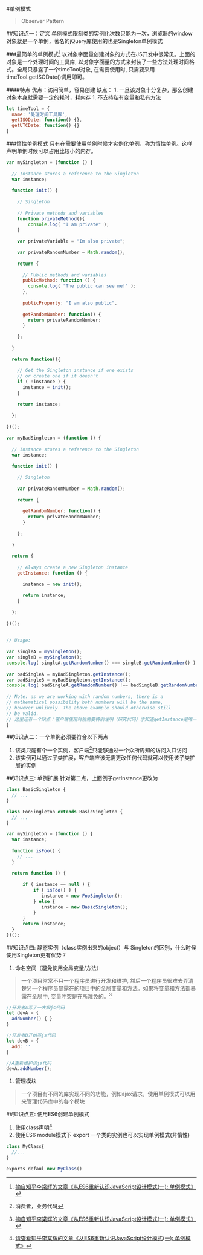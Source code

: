 #单例模式
> Observer Pattern

##知识点一：定义
单例模式限制类的实例化次数只能为一次，浏览器的window对象就是一个单例，著名的jQuery库使用的也是Singleton单例模式

###最简单的单例模式[^1]
以对象字面量创建对象的方式在JS开发中很常见。上面的对象是一个处理时间的工具库, 以对象字面量的方式来封装了一些方法处理时间格式。全局只暴露了一个timeTool对象, 在需要使用时, 只需要采用timeTool.getISODate()调用即可。

####特点
    优点：访问简单，容易创建
    缺点：
    1.  一旦该对象十分复杂，那么创建对象本身就需要一定的耗时，耗内存
    1.  不支持私有变量和私有方法

```javascript
let timeTool = {
  name: '处理时间工具库',
  getISODate: function() {},
  getUTCDate: function() {}
}
```

###惰性单例模式
只有在需要使用单例时候才实例化单例，称为惰性单例。这样声明单例时候可以占用比较小的内存。
```javascript
var mySingleton = (function () {
 
  // Instance stores a reference to the Singleton
  var instance;
 
  function init() {
 
    // Singleton
 
    // Private methods and variables
    function privateMethod(){
        console.log( "I am private" );
    }
 
    var privateVariable = "Im also private";
 
    var privateRandomNumber = Math.random();
 
    return {
 
      // Public methods and variables
      publicMethod: function () {
        console.log( "The public can see me!" );
      },
 
      publicProperty: "I am also public",
 
      getRandomNumber: function() {
        return privateRandomNumber;
      }
 
    };
 
  }
 
  return function(){
 
    // Get the Singleton instance if one exists
    // or create one if it doesn't
    if ( !instance ) {
      instance = init();
    }
          
    return instance;
 
  };
 
})();
 
var myBadSingleton = (function () {
 
  // Instance stores a reference to the Singleton
  var instance;
 
  function init() {
 
    // Singleton
 
    var privateRandomNumber = Math.random();
 
    return {
 
      getRandomNumber: function() {
        return privateRandomNumber;
      }
 
    };
 
  }
 
  return {
 
    // Always create a new Singleton instance
    getInstance: function () {
 
      instance = new init();
 
      return instance;
    }
 
  };
 
})();
 
 
// Usage:
 
var singleA = mySingleton();
var singleB = mySingleton();
console.log( singleA.getRandomNumber() === singleB.getRandomNumber() ); // true
 
var badSingleA = myBadSingleton.getInstance();
var badSingleB = myBadSingleton.getInstance();
console.log( badSingleA.getRandomNumber() !== badSingleB.getRandomNumber() ); // true
 
// Note: as we are working with random numbers, there is a
// mathematical possibility both numbers will be the same,
// however unlikely. The above example should otherwise still
// be valid.
// 这里还有一个缺点：客户端使用时候需要特别注明（研究代码）才知道getInstance是唯一的访问入口，而MyBadSingleton只需要调用函数就可以获取单例
}
```

##知识点二：一个单例必须要符合以下两点
1.  该类只能有个一个实例，客户端[^2]只能够通过一个众所周知的访问入口访问
1.  该实例可以通过子类扩展，客户端应该无需更改任何代码就可以使用该子类扩展的实例

##知识点三: 单例扩展
针对第二点，上面例子getInstance更改为
```javascript
class BasicSingleton {
  // ...
}

class FooSingleton extends BasicSingleton {
  // ...
}

var mySingleton = (function () {
  var instance;
  
  function isFoo() {
    // ...
  }
  
  return function () {
 
      if ( instance == null ) {
          if ( isFoo() ) {
             instance = new FooSingleton();
          } else {
             instance = new BasicSingleton();
          }
      }
      return instance;
  }
})();
```

##知识点四: 静态实例（class实例出来的object）与 Singleton的区别，什么时候使用Singleton更有优势？

1.  命名空间（避免使用全局变量/方法）

> 一个项目常常不只一个程序员进行开发和维护, 然后一个程序员很难去弄清楚另一个程序员暴露在的项目中的全局变量和方法。如果将变量和方法都暴露在全局中, 变量冲突是在所难免的。[^3]

```javascript
//开发者A写了一大段js代码
let devA = {
  addNumber() { }
}

//开发者B开始写js代码
let devB = {
  add: ''
}

//A重新维护该js代码
devA.addNumber();
```

1.  管理模块

> 一个项目有不同的库实现不同的功能，例如ajax请求，使用单例模式可以用来管理代码库中的各个模块

##知识点五: 使用ES6创建单例模式
1.  使用class声明[^4]
1.  使用ES6 module模式下 export 一个类的实例也可以实现单例模式(非惰性)

```javascript
class MyClass{
  //...
}

exports defaul new MyClass()
```

[^1]:  [摘自知乎李棠辉的文章《从ES6重新认识JavaScript设计模式(一): 单例模式》](https://zhuanlan.zhihu.com/p/34754447)
[^2]:  消费者，业务代码
[^3]:  [摘自知乎李棠辉的文章《从ES6重新认识JavaScript设计模式(一): 单例模式》](https://zhuanlan.zhihu.com/p/34754447)
[^4]:  [请查看知乎李棠辉的文章《从ES6重新认识JavaScript设计模式(一): 单例模式》](https://zhuanlan.zhihu.com/p/34754447)